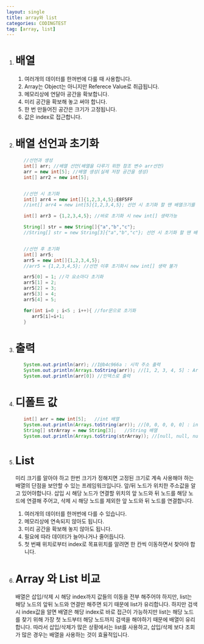 ```yaml
---
layout: single
title: array와 list
categories: CODINGTEST
tag: [array, list]
---
```


1. # 배열
   1) 여러개의 데이터를 한꺼번에 다룰 때 사용합니다.   
   2) Array는 Object는 아니지만 Referece Value로 취급됩니다.   
   3) 메모리상에 연달아 공간을 확보합니다.   
   4) 미리 공간을 확보해 놓고 써야 합니다.   
   5) 한 번 만들어진 공간은 크기가 고정됩니다.   
   6) 값은 index로 접근합니다.   

1. # 배열 선언과 초기화
   ```java
      //선언과 생성
      int[] arr; //배열 선언(배열을 다루기 위한 참조 변수 arr선언)        
      arr = new int[5]; //배열 생성(실제 저장 공간을 생성)
      int[] arr2 = new int[5];


      //선언 시 초기화
      int[] arr4 = new int[]{1,2,3,4,5};E8F5FF
      //int[] arr4 = new int[5]{1,2,3,4,5}; 선언 시 초기화 할 땐 배열크기를 명시하면 error

      int[] arr3 = {1,2,3,4,5}; //바로 초기화 시 new int[] 생략가능

      String[] str = new String[]{"a","b","c"};
      //String[] str = new String[3]{"a","b","c"}; 선언 시 초기화 할 땐 배열크기를 명시하면 error


      //선언 후 초기화
      int[] arr5;
      arr5 = new int[]{1,2,3,4,5};
      //arr5 = {1,2,3,4,5}; //선언 이후 초기화시 new int[] 생략 불가

      arr5[0] = 1; //각 요소마다 초기화
      arr5[1] = 2;
      arr5[2] = 3;
      arr5[3] = 4;
      arr5[4] = 5;

      for(int i=0 ; i<5 ; i++){ //for문으로 초기화
         arr5[i]=i+1;
      }

   ```
1. # 출력
   ```java
      System.out.println(arr); //I@b4c966a : 시작 주소 출력
      System.out.println(Arrays.toString(arr)); //[1, 2, 3, 4, 5] : Arrays함수 이용
      System.out.println(arr[0]) //인덱스로 출력
   ```
1. # 디폴트 값
   ```java
      int[] arr = new int[5];   //int 배열
      System.out.println(Arrays.toString(arr)); //[0, 0, 0, 0, 0] : int형 초기값 0
      String[] strArray = new String[3];   //String 배열
      System.out.println(Arrays.toString(strArray)); //[null, null, null] : String형 초기값 null
   ```
1. # List
   미리 크기를 알아야 하고 한번 크기가 정해지면 고정된 크기로 계속 사용해야 하는 배열의 단점을 보안할 수 있는 프레임워크입니다. 앞/뒤 노드가 위치한 주소값을 알고 있어야합니다. 삽입 시 해당 노드가 연결할 위치의 앞 노드와 뒤 노드를 해당 노드에 연결해 주어고, 삭제 시 해당 노드를 제외한 앞 노드와 뒤 노드를 연결합니다.   
   
   1) 여러개의 데이터를 한꺼번에 다를 수 있습니다.   
   2) 메모리상에 연속되지 않아도 됩니다.   
   3) 미리 공간을 확보해 놓지 않아도 됩니다.   
   4) 필요에 따라 데이터가 늘어나거나 줄어듭니다.   
   5) 첫 번째 위치로부터 index로 목표위치를 알려면 한 칸씩 이동하면서 찾아야 합니다.   

1. # Array 와 List 비교
   배열은 삽입/삭제 시 해당 index까지 값들의 이동을 전부 해주어야 하지만, list는 해당 노드의 앞뒤 노드와 연결만 해주면 되기 때문에 list가 유리합니다. 하지만 검색 시 index값을 알면 배열은 해당 index로 바로 접근이 가능하지만 list는 해당 노드를 찾기 위해 가장 첫 노드부터 해당 노드까지 검색을 해야하기 때문에 배열이 유리합니다. 따라서 삽입/삭제가 많은 상황에서는 list를 사용하고, 삽입/삭제 보다 조회가 많은 경우는 배열을 사용하는 것이 효율적입니다.